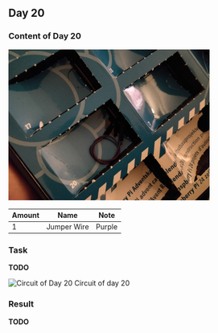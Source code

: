 ## Day 20

### Content of Day 20

![Content of Day 20](assets/IMG_20171220_183145.jpg)

Amount | Name | Note
--- | --- | ---
1 | Jumper Wire | Purple

### Task

**TODO**

![Circuit of Day 20](assets/IMG_20171220_??????.jpg)
Circuit of day 20

### Result

**TODO**
